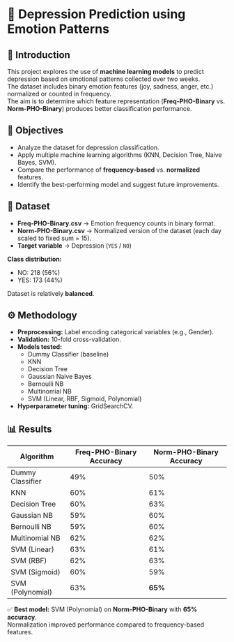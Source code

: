 # 🧠 Depression Prediction using Emotion Patterns

## 📌 Introduction
This project explores the use of **machine learning models** to predict depression based on emotional patterns collected over two weeks.  
The dataset includes binary emotion features (joy, sadness, anger, etc.) normalized or counted in frequency.  
The aim is to determine which feature representation (**Freq-PHO-Binary** vs. **Norm-PHO-Binary**) produces better classification performance.

## 🎯 Objectives
- Analyze the dataset for depression classification.
- Apply multiple machine learning algorithms (KNN, Decision Tree, Naive Bayes, SVM).
- Compare the performance of **frequency-based** vs. **normalized** features.
- Identify the best-performing model and suggest future improvements.

## 📂 Dataset
- **Freq-PHO-Binary.csv** → Emotion frequency counts in binary format.
- **Norm-PHO-Binary.csv** → Normalized version of the dataset (each day scaled to fixed sum = 15).
- **Target variable** → Depression (`YES` / `NO`)

**Class distribution:**
- NO: 218 (56%)  
- YES: 173 (44%)  

Dataset is relatively **balanced**.

## ⚙️ Methodology
- **Preprocessing:** Label encoding categorical variables (e.g., Gender).
- **Validation:** 10-fold cross-validation.
- **Models tested:**  
  - Dummy Classifier (baseline)  
  - KNN  
  - Decision Tree  
  - Gaussian Naive Bayes  
  - Bernoulli NB  
  - Multinomial NB  
  - SVM (Linear, RBF, Sigmoid, Polynomial)  
- **Hyperparameter tuning:** GridSearchCV.

## 📊 Results
| Algorithm        | Freq-PHO-Binary Accuracy | Norm-PHO-Binary Accuracy |
|------------------|--------------------------|---------------------------|
| Dummy Classifier | 49%                      | 50%                       |
| KNN              | 60%                      | 61%                       |
| Decision Tree    | 60%                      | 63%                       |
| Gaussian NB      | 59%                      | 60%                       |
| Bernoulli NB     | 59%                      | 60%                       |
| Multinomial NB   | 62%                      | 62%                       |
| SVM (Linear)     | 63%                      | 61%                       |
| SVM (RBF)        | 62%                      | 63%                       |
| SVM (Sigmoid)    | 60%                      | 59%                       |
| SVM (Polynomial) | 63%                      | **65%**                   |

✅ **Best model:** SVM (Polynomial) on **Norm-PHO-Binary** with **65% accuracy**.  
Normalization improved performance compared to frequency-based features.
